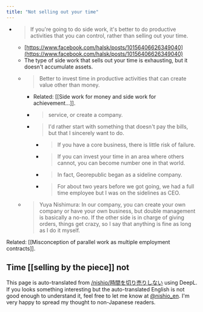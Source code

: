 ```yaml
---
title: "Not selling out your time"
---
```


- > If you're going to do side work, it's better to do productive activities that you can control, rather than selling out your time.
    - [https://www.facebook.com/halsk/posts/10156406626349040](https://www.facebook.com/halsk/posts/10156406626349040)
    - The type of side work that sells out your time is exhausting, but it doesn't accumulate assets.
    - > Better to invest time in productive activities that can create value other than money.
        - Related: [[Side work for money and side work for achievement...]].
        - > service, or create a company.
        - > I'd rather start with something that doesn't pay the bills, but that I sincerely want to do.
            - > If you have a core business, there is little risk of failure.
            - > If you can invest your time in an area where others cannot, you can become number one in that world.
            - > In fact, Georepublic began as a sideline company.
            - >  For about two years before we got going, we had a full time employee but I was on the sidelines as CEO.
    - > Yuya Nishimura: In our company, you can create your own company or have your own business, but double management is basically a no-no. If the other side is in charge of giving orders, things get crazy, so I say that anything is fine as long as I do it myself.

Related: [[Misconception of parallel work as multiple employment contracts]].

Time [[selling by the piece]] not
---
This page is auto-translated from [/nishio/時間を切り売りしない](https://scrapbox.io/nishio/時間を切り売りしない) using DeepL. If you looks something interesting but the auto-translated English is not good enough to understand it, feel free to let me know at [@nishio_en](https://twitter.com/nishio_en). I'm very happy to spread my thought to non-Japanese readers.